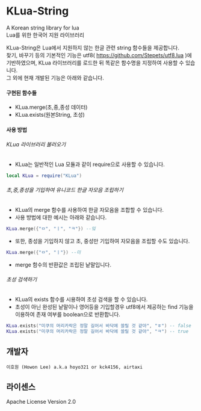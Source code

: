 # KLua-String
A Korean string library for lua<br>
Lua를 위한 한국어 지원 라이브러리

KLua-String은 Lua에서 지원하지 않는 한글 관련 string 함수들을 제공합니다.<br>
찾기, 바꾸기 등의 기본적인 기능은 utf8( https://github.com/Stepets/utf8.lua )에 기반하였으며, KLua 라이브러리를 로드한 뒤 똑같은 함수명을 지정하여 사용할 수 있습니다.<br>
그 외에 현재 개발된 기능은 아래와 같습니다.<br>

#### 구현된 함수들
- KLua.merge(초,중,종성 데이터)
- KLua.exists(원본String, 초성)

#### 사용 방법

###### KLua 라이브러리 불러오기
- KLua는 일반적인 Lua 모듈과 같이 require으로 사용할 수 있습니다.
```lua
local KLua = require("KLua")
```

###### 초,중,종성을 기입하여 유니코드 한글 자모음 조립하기
- KLua의 merge 함수를 사용하여 한글 자모음을 조합할 수 있습니다.
- 사용 방법에 대한 예시는 아래와 같습니다.
```lua
KLua.merge({"ㅁ", "ㅣ", "ㅋ"}) --밐
```
- 또한, 종성을 기입하지 않고 초, 중성만 기입하여 자모음을 조립할 수도 있습니다.
```lua
KLua.merge({"ㅁ", "ㅣ"}) --미
```
- merge 함수의 반환값은 조립된 낱말입니다.

###### 초성 검색하기
- KLua의 exists 함수를 시용하여 초성 검색을 할 수 있습니다.
- 초성이 아닌 완성된 낱말이나 영어등을 기입할경우 utf8에서 제공하는 find 기능을 이용하여 존재 여부를 boolean으로 반환합니다.
```lua
KLua.exists("미쿠의 머리카락은 정말 길어서 바닥에 쓸릴 것 같아", "ㅎ") -- false
KLua.exists("미쿠의 머리카락은 정말 길어서 바닥에 쓸릴 것 같아", "ㅋ") -- true
```

개발자
----
`이호원 (Howon Lee) a.k.a hoyo321 or kck4156, airtaxi`

라이센스
----
Apache License Version 2.0